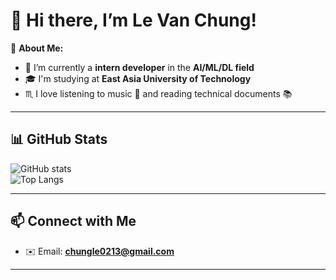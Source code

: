 # 👋 Hi there, I’m Le Van Chung!

🎯 **About Me:**  
- 🤖 I’m currently a **intern developer** in the **AI/ML/DL field**  
- 🎓 I'm studying at **East Asia University of Technology**  
- ♏ I love listening to music 🎵 and reading technical documents 📚

---

## 📊 GitHub Stats  
![GitHub stats](https://github-readme-stats.vercel.app/api?username=xerow03&show_icons=true&theme=dark&rank_icon=github)  
![Top Langs](https://github-readme-stats.vercel.app/api/top-langs/?username=xerow03&layout=compact&theme=dark)

---

## 📫 Connect with Me  
- ✉️ Email: **chungle0213@gmail.com**

---
